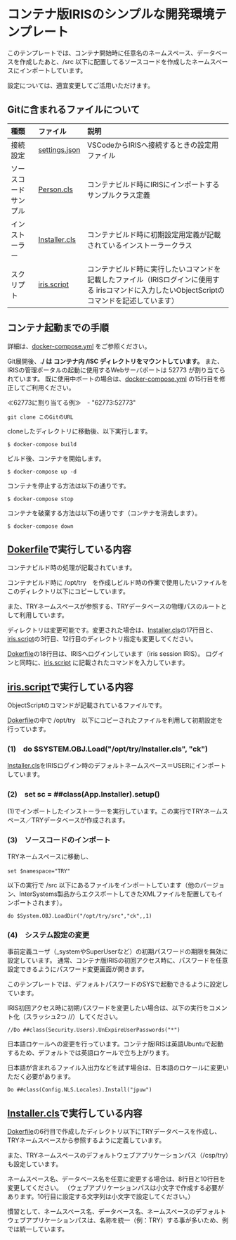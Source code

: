 # コンテナ版IRISのシンプルな開発環境テンプレート
このテンプレートでは、コンテナ開始時に任意名のネームスペース、データベースを作成したあと、/src 以下に配置してるソースコードを作成したネームスペースにインポートしています。

設定については、適宜変更してご活用いただけます。


## Gitに含まれるファイルについて

|種類|ファイル|説明|
|:--|:--|:--|
|接続設定|[settings.json](/.vscode/settings.json)|VSCodeからIRISへ接続するときの設定用ファイル|
|ソースコードサンプル|[Person.cls](/src/Test/Person.cls)|コンテナビルド時にIRISにインポートするサンプルクラス定義|
|インストーラー|[Installer.cls](./Installer.cls)|コンテナビルド時に初期設定用定義が記載されているインストーラークラス|
|スクリプト|[iris.script](./iris.script)|コンテナビルド時に実行したいコマンドを記載したファイル（IRISログインに使用する irisコマンドに入力したいObjectScriptのコマンドを記述しています）|



## コンテナ起動までの手順
詳細は、[docker-compose.yml](./docker-compose.yml) をご参照ください。

Git展開後、**./ は コンテナ内 /ISC ディレクトリをマウントしています。**
また、IRISの管理ポータルの起動に使用するWebサーバポートは 52773 が割り当てられています。
既に使用中ポートの場合は、[docker-compose.yml](./docker-compose.yml) の15行目を修正してご利用ください。

≪62773に割り当てる例≫　- "62773:52773"

```
git clone このGitのURL
```
cloneしたディレクトリに移動後、以下実行します。

```
$ docker-compose build
```
ビルド後、コンテナを開始します。
```
$ docker-compose up -d
```
コンテナを停止する方法は以下の通りです。
```
$ docker-compose stop
```
コンテナを破棄する方法は以下の通りです（コンテナを消去します）。
```
$ docker-compose down
```



## [Dokerfile](./Dockerfile)で実行している内容
コンテナビルド時の処理が記載されています。

コンテナビルド時に /opt/try　を作成しビルド時の作業で使用したいファイルをこのディレクトリ以下にコピーしています。

また、TRYネームスペースが参照する、TRYデータベースの物理パスのルートとして利用しています。

ディレクトリは変更可能です。変更された場合は、[Installer.cls](./Installer.cls)の17行目と、[iris.script](./iris.script)の3行目、12行目のディレクトリ指定も変更してください。

[Dokerfile](./Dockerfile)の18行目は、IRISへログインしています（iris session IRIS）。
ログインと同時に、[iris.script](./iris.script) に記載されたコマンドを入力しています。


## [iris.script](./iris.script)で実行している内容
ObjectScriptのコマンドが記載されているファイルです。

[Dokerfile](./Dockerfile)の中で /opt/try　以下にコピーされたファイルを利用して初期設定を行っています。

### (1)　do $SYSTEM.OBJ.Load("/opt/try/Installer.cls", "ck")

[Installer.cls](./Installer.cls)をIRISログイン時のデフォルトネームスペース＝USERにインポートしています。

### (2)　set sc = ##class(App.Installer).setup()

(1)でインポートしたインストーラーを実行しています。この実行でTRYネームスペース／TRYデータベースが作成されます。


### (3)　ソースコードのインポート

TRYネームスペースに移動し、

    set $namespace="TRY"　

以下の実行で /src 以下にあるファイルをインポートしています（他のバージョン、InterSystems製品からエクスポートしてきたXMLファイルを配置してもインポートされます）。

    do $System.OBJ.LoadDir("/opt/try/src","ck",,1)



### (4)　システム設定の変更
事前定義ユーザ（_systemやSuperUserなど）の初期パスワードの期限を無効に設定しています。
通常、コンテナ版IRISの初回アクセス時に、パスワードを任意設定できるようにパスワード変更画面が開きます。

このテンプレートでは、デフォルトパスワードのSYSで起動できるように設定しています。

IRIS初回アクセス時に初期パスワードを変更したい場合は、以下の実行をコメント化（スラッシュ2つ //）してください。
 
    //Do ##class(Security.Users).UnExpireUserPasswords("*")

日本語ロケールへの変更を行っています。コンテナ版IRISは英語Ubuntuで起動するため、デフォルトでは英語ロケールで立ち上がります。

日本語が含まれるファイル入出力などを試す場合は、日本語のロケールに変更いただく必要があります。

    Do ##class(Config.NLS.Locales).Install("jpuw")



## [Installer.cls](./Installer.cls)で実行している内容
[Dokerfile](./Dockerfile)の6行目で作成したディレクトリ以下にTRYデータベースを作成し、TRYネームスペースから参照するように定義しています。

また、TRYネームスペースのデフォルトウェブアプリケーションパス（/csp/try）も設定しています。

ネームスペース名、データベース名を任意に変更する場合は、8行目と10行目を変更してください。
（ウェブアプリケーションパスは小文字で作成する必要があります。10行目に設定する文字列は小文字で設定してください。）

慣習として、ネームスペース名、データベース名、ネームスペースのデフォルトウェブアプリケーションパスは、名称を統一（例：TRY）する事が多いため、例では統一しています。

